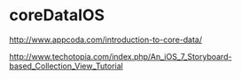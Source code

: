 # coreDataIOS

http://www.appcoda.com/introduction-to-core-data/

http://www.techotopia.com/index.php/An_iOS_7_Storyboard-based_Collection_View_Tutorial

